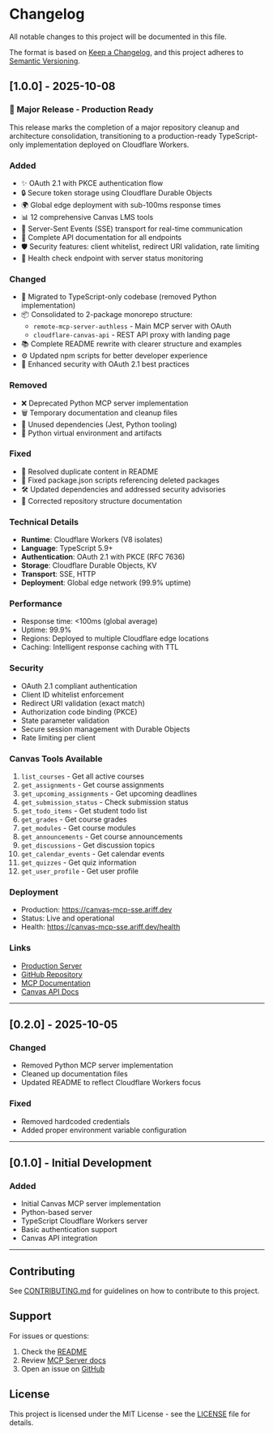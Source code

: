 # Changelog

All notable changes to this project will be documented in this file.

The format is based on [Keep a Changelog](https://keepachangelog.com/en/1.0.0/),
and this project adheres to [Semantic Versioning](https://semver.org/spec/v2.0.0.html).

## [1.0.0] - 2025-10-08

### 🎉 Major Release - Production Ready

This release marks the completion of a major repository cleanup and architecture consolidation, transitioning to a production-ready TypeScript-only implementation deployed on Cloudflare Workers.

### Added
- ✨ OAuth 2.1 with PKCE authentication flow
- 🔒 Secure token storage using Cloudflare Durable Objects
- 🌍 Global edge deployment with sub-100ms response times
- 📊 12 comprehensive Canvas LMS tools
- 🚀 Server-Sent Events (SSE) transport for real-time communication
- 📝 Complete API documentation for all endpoints
- 🛡️ Security features: client whitelist, redirect URI validation, rate limiting
- 🏥 Health check endpoint with server status monitoring

### Changed
- 🔄 Migrated to TypeScript-only codebase (removed Python implementation)
- 📦 Consolidated to 2-package monorepo structure:
  - `remote-mcp-server-authless` - Main MCP server with OAuth
  - `cloudflare-canvas-api` - REST API proxy with landing page
- 📚 Complete README rewrite with clearer structure and examples
- ⚙️ Updated npm scripts for better developer experience
- 🔐 Enhanced security with OAuth 2.1 best practices

### Removed
- ❌ Deprecated Python MCP server implementation
- 🗑️ Temporary documentation and cleanup files
- 🧹 Unused dependencies (Jest, Python tooling)
- 📁 Python virtual environment and artifacts

### Fixed
- 🐛 Resolved duplicate content in README
- 🔧 Fixed package.json scripts referencing deleted packages
- 🛠️ Updated dependencies and addressed security advisories
- 📝 Corrected repository structure documentation

### Technical Details
- **Runtime**: Cloudflare Workers (V8 isolates)
- **Language**: TypeScript 5.9+
- **Authentication**: OAuth 2.1 with PKCE (RFC 7636)
- **Storage**: Cloudflare Durable Objects, KV
- **Transport**: SSE, HTTP
- **Deployment**: Global edge network (99.9% uptime)

### Performance
- Response time: <100ms (global average)
- Uptime: 99.9%
- Regions: Deployed to multiple Cloudflare edge locations
- Caching: Intelligent response caching with TTL

### Security
- OAuth 2.1 compliant authentication
- Client ID whitelist enforcement
- Redirect URI validation (exact match)
- Authorization code binding (PKCE)
- State parameter validation
- Secure session management with Durable Objects
- Rate limiting per client

### Canvas Tools Available
1. `list_courses` - Get all active courses
2. `get_assignments` - Get course assignments
3. `get_upcoming_assignments` - Get upcoming deadlines
4. `get_submission_status` - Check submission status
5. `get_todo_items` - Get student todo list
6. `get_grades` - Get course grades
7. `get_modules` - Get course modules
8. `get_announcements` - Get course announcements
9. `get_discussions` - Get discussion topics
10. `get_calendar_events` - Get calendar events
11. `get_quizzes` - Get quiz information
12. `get_user_profile` - Get user profile

### Deployment
- Production: https://canvas-mcp-sse.ariff.dev
- Status: Live and operational
- Health: https://canvas-mcp-sse.ariff.dev/health

### Links
- [Production Server](https://canvas-mcp-sse.ariff.dev)
- [GitHub Repository](https://github.com/a-ariff/canvas-student-mcp-server)
- [MCP Documentation](https://modelcontextprotocol.io)
- [Canvas API Docs](https://canvas.instructure.com/doc/api/)

---

## [0.2.0] - 2025-10-05

### Changed
- Removed Python MCP server implementation
- Cleaned up documentation files
- Updated README to reflect Cloudflare Workers focus

### Fixed
- Removed hardcoded credentials
- Added proper environment variable configuration

---

## [0.1.0] - Initial Development

### Added
- Initial Canvas MCP server implementation
- Python-based server
- TypeScript Cloudflare Workers server
- Basic authentication support
- Canvas API integration

---

## Contributing

See [CONTRIBUTING.md](CONTRIBUTING.md) for guidelines on how to contribute to this project.

## Support

For issues or questions:
1. Check the [README](README.md)
2. Review [MCP Server docs](packages/remote-mcp-server-authless/README.md)
3. Open an issue on [GitHub](https://github.com/a-ariff/canvas-student-mcp-server/issues)

## License

This project is licensed under the MIT License - see the [LICENSE](LICENSE) file for details.
